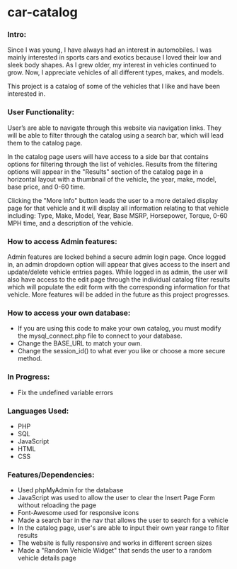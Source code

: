 # car-catalog

### Intro:

Since I was young, I have always had an interest in automobiles. I was mainly interested in sports cars and exotics because I loved their low and sleek body shapes. As I grew older, my interest in vehicles continued to grow. Now, I appreciate vehicles of all different types, makes, and models. 

This project is a catalog of some of the vehicles that I like and have been interested in.

### User Functionality:

User’s are able to navigate through this website via navigation links. They will be able to filter through the catalog using a search bar, which will lead them to the catalog page. 

In the catalog page users will have access to a side bar that contains options for filtering through the list of vehicles. Results from the filtering options will appear in the "Results" section of the catalog page in a horizontal layout with a thumbnail of the vehicle, the year, make, model, base price, and 0-60 time. 

Clicking the "More Info" button leads the user to a more detailed display page for that vehicle and it will display all information relating to that vehicle including: Type, Make, Model, Year, Base MSRP, Horsepower, Torque, 0-60 MPH time, and a description of the vehicle.

### How to access Admin features:

Admin features are locked behind a secure admin login page. Once logged in, an admin dropdown option will appear that gives access to the insert and update/delete vehicle entries pages. While logged in as admin, the user will also have access to the edit page through the individual catalog filter results which will populate the edit form with the corresponding information for that vehicle. More features will be added in the future as this project progresses.

### How to access your own database:

- If you are using this code to make your own catalog, you must modify the mysql_connect.php file to connect to your database.
- Change the BASE_URL to match your own.
- Change the session_id() to what ever you like or choose a more secure method.

### In Progress:

- Fix the undefined variable errors

### Languages Used:

- PHP
- SQL
- JavaScript
- HTML
- CSS

### Features/Dependencies:

- Used phpMyAdmin for the database
- JavaScript was used to allow the user to clear the Insert Page Form without reloading the page
- Font-Awesome used for responsive icons
- Made a search bar in the nav that allows the user to search for a vehicle
- In the catalog page, user's are able to input their own year range to filter results
- The website is fully responsive and works in different screen sizes
- Made a "Random Vehicle Widget" that sends the user to a random vehicle details page
